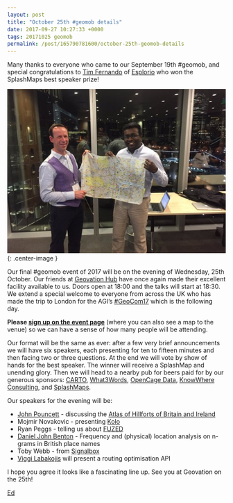 ```yaml
--- 
layout: post
title: "October 25th #geomob details"
date: 2017-09-27 10:27:33 +0000
tags: 20171025 geomob
permalink: /post/165790781600/october-25th-geomob-details
---
```

Many thanks to everyone who came to our September 19th #geomob, and special congratulations to [Tim Fernando](https://twitter.com/timfernando) of [Esplorio](https://esplor.io/) who won the SplashMaps best speaker prize!

![image](/images/tumblr_inline_owxm9cwSpW1rgtjbv_540.jpg){: .center-image }

Our final #geomob event of 2017 will be on the evening of Wednesday, 25th October. Our friends at [Geovation Hub](https://geovation.uk/hub/) have once again made their excellent facility available to us. Doors open at 18:00 and the talks will start at 18:30\. We extend a special welcome to everyone from across the UK who has made the trip to London for the AGI’s [#GeoCom17](http://www.agi.org.uk/events/calendar/geocom17) which is the following day.  

**Please [sign up on the event page](https://geomob-october-2017.confetti.events/)** (where you can also see a map to the venue) so we can have a sense of how many people will be attending.

Our format will be the same as ever: after a few very brief announcements we will have six speakers, each presenting for ten to fifteen minutes and then facing two or three questions. At the end we will vote by show of hands for the best speaker. The winner will receive a SplashMap and unending glory. Then we will head to a nearby pub for beers paid for by our generous sponsors: [CARTO](https://carto.com), [What3Words](http://what3words.com/), [OpenCage Data](https://geocoder.opencagedata.com/), [KnowWhere Consulting](https://knowwhereconsulting.co.uk/), and [SplashMaps](http://www.splash-maps.com/).

Our speakers for the evening will be:

*   [John Pouncett](https://twitter.com/spatialarch) - discussing the [Atlas of Hillforts of Britain and Ireland](https://hillforts.arch.ox.ac.uk/)
*   Mojmir Novakovic - presenting [Kolo](https://kolo.it/)
*   Ryan Peggs - telling us about [FUZED](https://www.getfuzed.io/)
*   [Daniel John Benton](https://github.com/DanielJohnBenton) - Frequency and (physical) location analysis on n-grams in British place names
*   Toby Webb - from [Signalbox](https://www.signalbox.io/)
*   [Viggi Labakojis](https://www.linkedin.com/in/vigintas-labakojis-97a77052/) will present a routing optimisation API

I hope you agree it looks like a fascinating line up. See you at Geovation on the 25th!

[Ed](https://twitter.com/freyfogle)